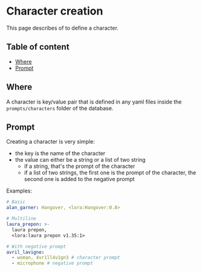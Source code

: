 # Character creation

This page describes of to define a character.

## Table of content

  * [Where](#Where)
  * [Prompt](#prompt)

## Where

A character is key/value pair that is defined in any yaml files inside the `prompts/characters` folder of the database.

## Prompt

Creating a character is very simple:
- the key is the name of the character
- the value can either be a string or a list of two string
  - if a string, that's the prompt of the character
  - if a list of two strings, the first one is the prompt of the character, the second one is added to the negative prompt

Examples:
```yaml
# Basic
alan_garner: Hangover, <lora:Hangover:0.8>

# Multiline
laura_prepon: >-
  laura prepon,
  <lora:laura prepon v1.35:1>

# With negative prompt
avril_lavigne:
  - woman, 4vr1ll4v1gn3 # character prompt
  - microphone # negative prompt
```
